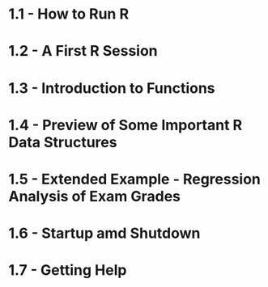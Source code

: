 # 1.1 - How to Run R
# 1.2 - A First R Session

# 1.3 - Introduction to Functions
# 1.4 - Preview of Some Important R Data Structures
# 1.5 - Extended Example - Regression Analysis of Exam Grades
# 1.6 - Startup amd Shutdown
# 1.7 - Getting Help

